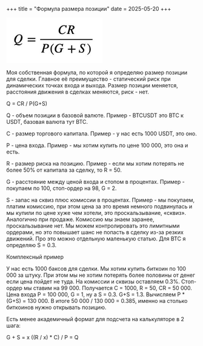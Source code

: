 +++
title = "Формула размера позиции"
date = 2025-05-20
+++

[![Формула размера позиции](/blog/28.jpg)](/blog/28.jpg)

Моя собственная формула, по которой я определяю размер позиции для сделки. Главное её преимущество - статический риск при динамических точках входа и выхода. Размер позиции меняется, расстояния движения в сделках меняются, риск - нет.

Q = CR / P(G+S)

Q - объем позиции в базовой валюте.
Пример - BTCUSDT это BTC к USDT, базовая валюта тут BTC.

C - размер торгового капитала.
Пример - у нас есть 1000 USDT, это оно.

P - цена входа.
Пример - мы хотим купить по цене 100 000, это она и есть.

R - размер риска на позицию.
Пример - если мы хотим потерять не более 50% от капитала за сделку, то R = 50.

G - расстояние между ценой входа и стопом в процентах.
Пример - покупаем по 100, стоп-ордер на 98, G = 2.

S - запас на сквиз плюс комиссии в процентах.
Пример - мы покупаем, платим комиссию, при этом цена за это время немного подвинулась и мы купили по цене хуже чем хотели, это проскальзывание, «сквиз». Аналогично при продаже. Комиссию мы знаем заранее, проскальзывание нет. Мы можем контролировать это лимитными ордерами, но это повышает шанс не попасть в сделку из-за резких движений. Про это можно отдельную маленькую статью. Для BTC я определяю S = 0.3.

Комплексный пример

У нас есть 1000 баксов для сделки. Мы хотим купить биткоин по 100 000 за штуку. При этом мы не хотим потерять более половины от денег если цена пойдет не туда. На комиссии и сквизы оставляем 0.3%. Стоп-ордер мы ставим на 99 000. Получается C = 1000, R = 50, CR = 50 000. Цена входа P = 100 000, G = 1, ну а S = 0.3. G+S = 1.3. Вычисляем P * (G+S) = 130 000. В итоге 50 000 / 130 000 = 0.385, именно на столько биткоинов нужно открывать позицию.

Есть менее академичный формат для подсчета на калькуляторе в 2 шага:

G + S = x
((R / x) * C) / P = Q